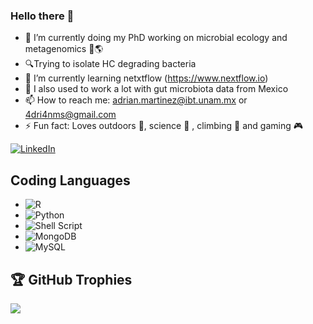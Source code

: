 ### Hello there 🖖
- 🔬 I’m currently doing my PhD working on microbial ecology and metagenomics 🦠🌎 
- 🔍Trying to isolate HC degrading bacteria 
- 🌱 I’m currently learning netxtflow (https://www.nextflow.io)
- 💩 I also used to work a lot with gut microbiota data from Mexico
- 📫 How to reach me: adrian.martinez@ibt.unam.mx or 4dri4nms@gmail.com
- ⚡ Fun fact: Loves outdoors 🌲, science 🔬 , climbing 🧗 and gaming 🎮

[![LinkedIn](https://img.shields.io/badge/linkedin-%230077B5.svg?style=for-the-badge&logo=linkedin&logoColor=white)](https://www.linkedin.com/in/amarsantana/)


## Coding Languages

- ![R](https://img.shields.io/badge/r-%23276DC3.svg?style=for-the-badge&logo=r&logoColor=white)
- ![Python](https://img.shields.io/badge/python-3670A0?style=for-the-badge&logo=python&logoColor=ffdd54)
- ![Shell Script](https://img.shields.io/badge/shell_script-%23121011.svg?style=for-the-badge&logo=gnu-bash&logoColor=white)
- ![MongoDB](https://img.shields.io/badge/MongoDB-%234ea94b.svg?style=for-the-badge&logo=mongodb&logoColor=white) 
- ![MySQL](https://img.shields.io/badge/mysql-%2300f.svg?style=for-the-badge&logo=mysql&logoColor=white)

<!--
**AdrianMtz-Santana/AdrianMtz-Santana** is a ✨ _special_ ✨ repository because its `README.md` (this file) appears on your GitHub profile.

Here are some ideas to get you started:

- 🔭 I’m currently working on ...
- 🌱 I’m currently learning ...
- 👯 I’m looking to collaborate on ...
- 🤔 I’m looking for help with ...
- 💬 Ask me about ...
- 📫 How to reach me: ...
- 😄 Pronouns: ...
- ⚡ Fun fact: ...
-->

## 🏆 GitHub Trophies
![](https://github-profile-trophy.vercel.app/?username=amartinsan&theme=radical&no-frame=false&no-bg=true&margin-w=4)

